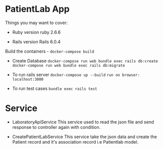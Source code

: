 # PatientLab App

Things you may want to cover:

* Ruby version
    ruby 2.6.6

* Rails version
    Rails 6.0.4


Build the containers -
    `docker-compose build`

* Create Database
    `docker-compose run web bundle exec rails db:create`
    `docker-compose run web bundle exec rails db:migrate`

* To run rails server
    `docker-compose up --build`
    `run on browser: localhost:3000` 

* To run test cases
    `bundle exec rails test`

# Service

* LaboratoryApiService
    This service used to read the json file and send response to controller again with condition.

* CreatePatientLabService
    This service take the json data and create the Patient record and it's association record i.e Patientlab model.
